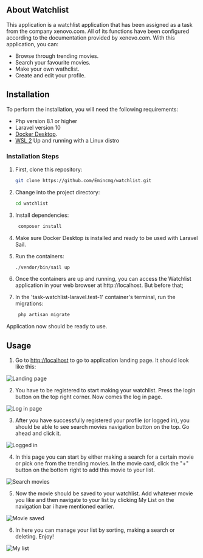 
## About Watchlist

This application is a watchlist application that has been assigned as a task from the company xenovo.com. All of its functions have been configured according to the documentation provided by xenovo.com. With this application, you can: 

- Browse through trending movies.
- Search your favourite movies.
- Make your own wathclist.
- Create and edit your profile.

## Installation

To perform the installation, you will need the following requirements:

- Php version 8.1 or higher
- Laravel version 10
- [Docker Desktop](https://www.docker.com/products/docker-desktop).
- [WSL 2](https://learn.microsoft.com/en-us/windows/wsl/install) Up and running with a Linux distro



### Installation Steps

1. First, clone this repository:

   ```bash
   git clone https://github.com/Emincmg/watchlist.git


2. Change into the project directory:

    ```bash
   cd watchlist

3. Install dependencies:

   ```bash
    composer install

4. Make sure Docker Desktop is installed and ready to be used with Laravel Sail.

5. Run the containers:

    ```bash
   ./vendor/bin/sail up 

6. Once the containers are up and running, you can access the Watchlist application in your web browser at http://localhost. But before that;

7. In the 'task-watchlist-laravel.test-1' container's terminal, run the migrations:

   ```bash
    php artisan migrate

Application now should be ready to use.

## Usage

1. Go to [http://localhost](http://localhost) to go to application landing page. It should look like this:

![Landing page](https://i.ibb.co/Czkcb65/Landing-Page.png)

2. You have to be registered to start making your watchlist. Press the login button on the top right corner. Now comes the log in page.

![Log in page](https://i.ibb.co/vcW0YB0/Login-Page.png)

3. After you have successfully registered your profile (or logged in), you should be able to see search movies navigation button on the top. Go ahead and click it.

![Logged in](https://i.ibb.co/FJD8JzB/Logged-in.png)

4. In this page you can start by either making a search for a certain movie or pick one from the trending movies. In the movie card, click the "+" button on the bottom right to add this movie to your list.

![Search movies](https://i.ibb.co/jVb3j6X/Search-movie.png)

5. Now the movie should be saved to your watchlist. Add whatever movie you like and then navigate to your list by clicking My List on the navigation bar i have mentioned earlier.

![Movie saved](https://i.ibb.co/jR21PWw/Movie-saved.png)

6. In here you can manage your list by sorting, making a search or deleting. Enjoy!

![My list](https://i.ibb.co/XZYZdFW/my-list.png)
